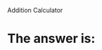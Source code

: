 Addition Calculator

<html lang="en">

<head>

<title> Angel Ferguson - Working with Programming
</title>

<meta charset="utf-8">
</head>


<body>

<h1>  The answer is: </h1>
<p id="answer"> </p> 

<main>
<script>
var  num1 = Number( prompt("Enter your first number: "));
var  num2 = Number (prompt("Enter another numer: "));
var sum= num1 +num2;
document.getElementById ('answer').innerHTML=sum;
</script>
</main>

<footer>
</footer>

</body>

</html>
